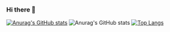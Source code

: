 ### Hi there 👋

<!--
**zatch73/zatch73** is a ✨ _special_ ✨ repository because its `README.md` (this file) appears on your GitHub profile.

Here are some ideas to get you started:

- 🔭 I’m currently working on ...
- 🌱 I’m currently learning ...
- 👯 I’m looking to collaborate on ...
- 🤔 I’m looking for help with ...
- 💬 Ask me about ...
- 📫 How to reach me: ...
- 😄 Pronouns: ...
- ⚡ Fun fact: ...
-->

[![Anurag's GitHub stats](https://github-readme-stats.vercel.app/api?username=zatch73)](https://github.com/anuraghazra/github-readme-stats)
![Anurag's GitHub stats](https://github-readme-stats.vercel.app/api?username=zatch73&hide=contribs,prs&count_private=true&show_icons=true&theme=codeSTACKr)
[![Top Langs](https://github-readme-stats.vercel.app/api/top-langs/?username=zatch73&layout=compact)](https://github.com/anuraghazra/github-readme-stats)
